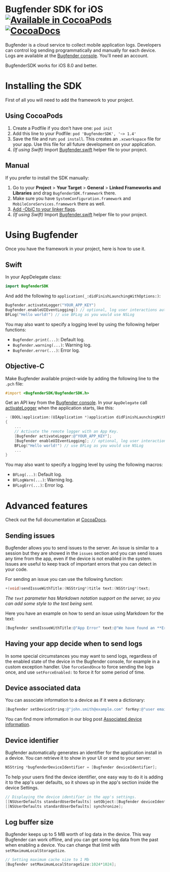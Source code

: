 Bugfender SDK for iOS [![Available in CocoaPods](https://img.shields.io/cocoapods/v/BugfenderSDK.svg)](https://cocoapods.org/pods/BugfenderSDK) [![CocoaDocs](https://img.shields.io/badge/docs-%E2%9C%93-blue.svg)](http://cocoadocs.org/docsets/BugfenderSDK/) 
===================

Bugfender is a cloud service to collect mobile application logs. Developers can control log sending programmatically and manually for each device. Logs are available at the [Bugfender console](https://app.bugfender.com/). You'll need an account.

BugfenderSDK works for iOS 8.0 and better.

# Installing the SDK
First of all you will need to add the framework to your project.

## Using CocoaPods

1. Create a Podfile if you don't have one: `pod init`
1. Add this line to your Podfile: `pod 'BugfenderSDK', '~> 1.4'`
1. Save the file and run: `pod install`. This creates an `.xcworkspace` file for your app. Use this file for all future development on your application.
1. _(If using Swift)_ Import [Bugfender.swift](https://raw.githubusercontent.com/bugfender/BugfenderSDK-iOS/master/Swift/Bugfender.swift) helper file to your project.

## Manual

If you prefer to install the SDK manually:

1. Go to your **Project** > **Your Target** > **General** > **Linked Frameworks and Libraries** and drag `BugfenderSDK.framework` there.
1. Make sure you have `SystemConfiguration.framework` and `MobileCoreServices.framework` there as well.
1. [Add -ObjC to your linker flags](https://developer.apple.com/library/mac/qa/qa1490/_index.html).
1. _(If using Swift)_ Import [Bugfender.swift](https://raw.githubusercontent.com/bugfender/BugfenderSDK-iOS/master/Swift/Bugfender.swift) helper file to your project.

# Using Bugfender
Once you have the framework in your project, here is how to use it.

## Swift

In your AppDelegate class:

```Swift
import BugfenderSDK
```

And add the following to `application(_:didFinishLaunchingWithOptions:)`:

```Swift
Bugfender.activateLogger("YOUR_APP_KEY")
Bugfender.enableUIEventLogging() // optional, log user interactions automatically
BFLog("Hello world!") // use BFLog as you would use NSLog
```

You may also want to specify a logging level by using the following helper functions:

- `Bugfender.print(...)`: Default log.
- `Bugfender.warning(...)`: Warning log.
- `Bugfender.error(...)`: Error log.

## Objective-C

Make Bugfender available project-wide by adding the following line to the `.pch` file:

```objective-c
#import <BugfenderSDK/BugfenderSDK.h>
```

Get an API key from the [Bugfender console](https://app.bugfender.com/). In your `AppDelegate` call [activateLogger](http://cocoadocs.org/docsets/BugfenderSDK/0.3.9/Classes/Bugfender.html#//api/name/activateLogger:) when the application starts, like this:

```objective-c
- (BOOL)application:(UIApplication *)application didFinishLaunchingWithOptions:(NSDictionary *)launchOptions
{
    ...
    // Activate the remote logger with an App Key.
    [Bugfender activateLogger:@"YOUR_APP_KEY"];
    [Bugfender enableUIEventLogging]; // optional, log user interactions automatically
    BFLog("Hello world!") // use BFLog as you would use NSLog
    ...
}
```

You may also want to specify a logging level by using the following macros:

- `BFLog(...)`: Default log.
- `BFLogWarn(...)`: Warning log.
- `BFLogErr(...)`: Error log.

# Advanced features
Check out the full documentation at [CocoaDocs](http://cocoadocs.org/docsets/BugfenderSDK/).

## Sending issues

Bugfender allows you to send issues to the server. An issue is similar to a session but they are showed in the `issues` section and you can send issues any time from the app, even if the device is not enabled in the system. Issues are useful to keep track of important errors that you can detect in your code.

For sending an issue you can use the following function:

```objective-c
+(void)sendIssueWithTitle:(NSString*)title text:(NSString*)text;
```

*The `text` parameter has Markdown notation support on the server, so you can add some style to the text being sent.*

Here you have an example on how to send an issue using Markdown for the text:

```objective-c
[Bugfender sendIssueWithTitle:@"App Error" text:@"We have found an **Error**, we need to check it"];
```

## Having your app decide when to send logs

In some special circumstances you may want to send logs, regardless of the enabled state of the device in the Bugfender console, for example in a custom exception handler. Use `forceSendOnce` to force sending the logs once, and use `setForceEnabled:` to force it for some period of time.

## Device associated data
You can associate information to a device as if it were a dictionary:

```objective-c
[Bugfender setDeviceString:@"john.smith@example.com" forKey:@"user email"];
```

You can find more information in our blog post [Associated device information](https://bugfender.com/blog/associated-device-information/).

## Device  identifier

Bugfender automatically generates an identifier for the application install in a device. You can retrieve it to show in your UI or send to your server:

```objective-c
NSString *bugfenderDeviceIdentifier = [Bugfender deviceIdentifier];
```

To help your users find the device identifier, one easy way to do it is adding it to the app's user defaults, so it shows up in the app's section inside the device Settings.

```objective-c
// Displaying the device identifier in the app's settings.
[[NSUserDefaults standardUserDefaults] setObject:[Bugfender deviceIdentifier] forKey:@"bugfenderDeviceIDKey"];
[[NSUserDefaults standardUserDefaults] synchronize];
```

## Log buffer size

Bugfender keeps up to 5 MB worth of log data in the device. This way Bugfender can work offline, and you can get some log data from the past when enabling a device. You can change that limit with `setMaximumLocalStorageSize`.

```objective-c
// Setting maximum cache size to 1 Mb
[Bugfender setMaximumLocalStorageSize:1024*1024];
```
